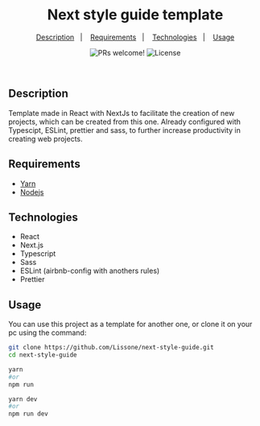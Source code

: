 <h1 align="center">
  Next style guide template
</h1>

<p align="center">
  <a href="#description">Description</a>&nbsp;&nbsp;&nbsp;|&nbsp;&nbsp;&nbsp;
  <a href="#requirements">Requirements</a>&nbsp;&nbsp;&nbsp;|&nbsp;&nbsp;&nbsp;
  <a href="#technologies">Technologies</a>&nbsp;&nbsp;&nbsp;|&nbsp;&nbsp;&nbsp;
  <a href="#usage">Usage</a>
</p>

<p align="center">
 <img src="https://img.shields.io/static/v1?label=PRs&message=welcome&color=49AA26&labelColor=000000" alt="PRs welcome!" />

  <img alt="License" src="https://img.shields.io/static/v1?label=license&message=MIT&color=49AA26&labelColor=000000">
</p>

<br>

## Description

Template made in React with NextJs to facilitate the creation of new projects, which can be created from this one. Already configured with Typescipt, ESLint, prettier and sass, to further increase productivity in creating web projects.

## Requirements

* [Yarn](https://yarnpkg.com/)
* [Nodejs](https://nodejs.org/en/)

## Technologies

- React
- Next.js
- Typescript
- Sass
- ESLint (airbnb-config with anothers rules)
- Prettier

## Usage

You can use this project as a template for another one, or clone it on your pc using the command:

```bash
git clone https://github.com/Lissone/next-style-guide.git
cd next-style-guide

yarn
#or
npm run
```

```bash
yarn dev
#or
npm run dev
```
